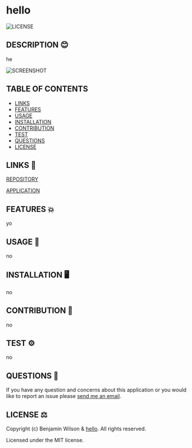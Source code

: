 
  # hello
  ![LICENSE](https://img.shields.io/github.license/hello/hello)

  ## DESCRIPTION 😊

  he

  ![SCREENSHOT](https://cdn4.iconfinder.com/data/icons/logos-and-brands/512/273_Readme_logo-512.png)

  ## TABLE OF CONTENTS

  * [LINKS](#links)
  * [FEATURES](#features)
  * [USAGE](#usage)
  * [INSTALLATION](#installation)
  * [CONTRIBUTION](#contribution)
  * [TEST](#test)
  * [QUESTIONS](#questions)
  * [LICENSE](#license)
  
  <a name="links"></a>
  ## LINKS 🔗

  [REPOSITORY](https://github.com/hello/hello)

  [APPLICATION](https://hello.github.io/hello)

  <a name="features"></a>
  ## FEATURES 💥

  yo


  <a name="usage"></a>
  ## USAGE 📄

  no

  <a name="installation"></a>
  ## INSTALLATION 🖥️

  no

  <a name="contribution"></a>
  ## CONTRIBUTION 🧔

  no

  <a name="test"></a>
  ## TEST ⚙️

  no

  <a name="questions"></a>
  ## QUESTIONS 📧

  If you have any question and concerns about this application or you would like to report an issue please [send me an email](mailto:benmarketingplus@gmail.com).

  <a name="license"></a>
  ## LICENSE ⚖️

  Copyright (c) Benjamin Wilson & [hello](https://github.com/hello). All rights reserved.
  
  Licensed under the MIT license.

